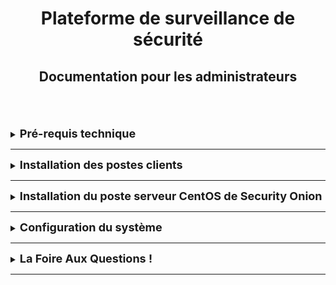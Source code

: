<div align="center"><h1>Plateforme de surveillance de sécurité</h1></div>
<div align="center"><h2>Documentation pour les administrateurs</h2></div>
<br>  
      

<br>
<br>






<details>
<summary><strong><font size="+1">Pré-requis technique</font></strong></summary>
TEXTE

## installation de security onion 
<br>        avoir 3 Machine 
<br>              1 Machine avec un os windows 
<br>              2 Machine avec un os linux 
<br>              3 Le logiciel Security Onion qui dispose de son propre OS serveur Linux CentOS.

</details>
<HR> 
     










<details>
<summary><strong><font size="+1">Installation des postes clients</font></strong></summary>
TEXTE


## Prérequis pour les postes clients

- Poste client sous Linux ou Windows
- Accès réseau entre Security Onion et le client
- Adresse IP pour le serveur de Security Onion

</details>
<HR>







<details>
<summary><strong><font size="+1">Installation du poste serveur CentOS de Security Onion</font></strong></summary>

 Dans cette partie, nous expliquons comment installer **Security Onion** sur un serveur tournant sous Linux CentOS :

1. [Configuration et installation de Security Onion](https://securityonion.net/)
2. Installer Security Onion sur un système CentOS.
3. Configuration du serveur :
   - Configurer une adresse IP statique pour le serveur.
   - Sélectionner les composants à installer comme **Elasticsearch**, **Suricata**, **Zeek**, etc.
4. Mise en place des outils d'analyse.
</details>

  
</details>
<HR>








<details>
<summary><strong><font size="+1">Configuration du système</font></strong></summary>
TEXTE

</details>
<HR>













<details>
<summary><strong><font size="+1">La Foire Aux Questions !</font></strong></summary>
TEXTE

</details>
<HR>
